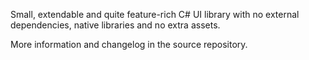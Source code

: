 Small, extendable and quite feature-rich C# UI library with no external dependencies, native libraries and no extra assets.

More information and changelog in the source repository.

